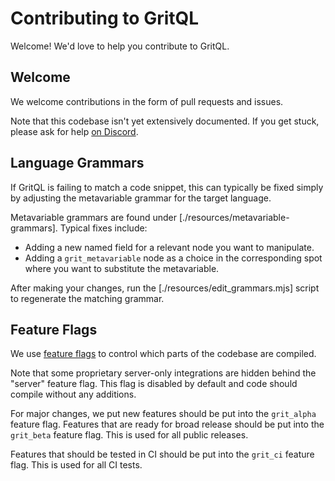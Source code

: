 # Contributing to GritQL

Welcome! We'd love to help you contribute to GritQL.


## Welcome

We welcome contributions in the form of pull requests and issues.

Note that this codebase isn't yet extensively documented. If you get stuck, please ask for help [on Discord](https://docs.grit.io/discord).

## Language Grammars

If GritQL is failing to match a code snippet, this can typically be fixed simply by adjusting the metavariable grammar for the target language.

Metavariable grammars are found under [./resources/metavariable-grammars]. Typical fixes include:
- Adding a new named field for a relevant node you want to manipulate.
- Adding a `grit_metavariable` node as a choice in the corresponding spot where you want to substitute the metavariable.

After making your changes, run the [./resources/edit_grammars.mjs] script to regenerate the matching grammar.

## Feature Flags

We use [feature flags](https://doc.rust-lang.org/cargo/reference/features.html) to control which parts of the codebase are compiled.

Note that some proprietary server-only integrations are hidden behind the "server" feature flag. This flag is disabled by default and code should compile without any additions.

For major changes, we put new features should be put into the `grit_alpha` feature flag. Features that are ready for broad release should be put into the `grit_beta` feature flag. This is used for all public releases.

Features that should be tested in CI should be put into the `grit_ci` feature flag. This is used for all CI tests.
